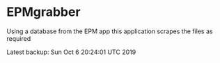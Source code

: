 # EPMgrabber
Using a database from the EPM app this application scrapes the files as required


Latest backup: Sun Oct 6 20:24:01 UTC 2019
